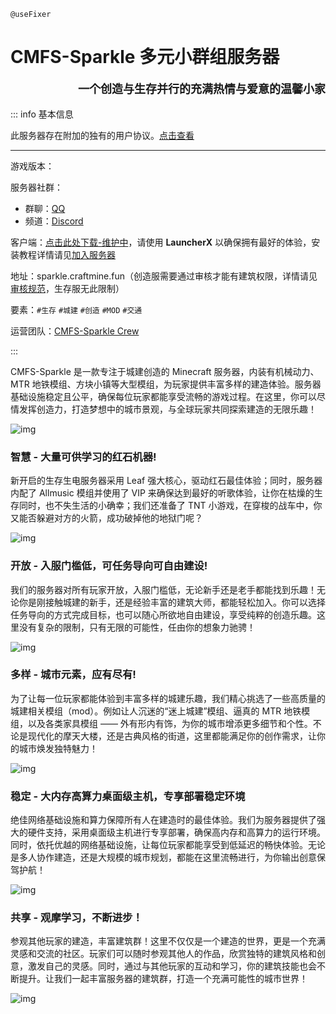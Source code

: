 `@useFixer`

# CMFS-Sparkle 多元小群组服务器

<p style="text-align: right; font-size: large; font-weight: bold">一个创造与生存并行的充满热情与爱意的温馨小家</p>

::: info 基本信息

此服务器存在附加的独有的用户协议。[点击查看](./eula)

---

游戏版本：

服务器社群：

-   群聊：[QQ](https://qm.qq.com/q/1oTik7kHYs)
-   频道：[Discord](https://discord.gg/V4dcvsAHeb)

客户端：[点击此处下载-维护中]()，请使用 **LauncherX** 以确保拥有最好的体验，安装教程详情请见[加入服务器](/zhCN/CMFS/servers/CMFS-Sparkle/guidance)

地址：sparkle.craftmine.fun（创造服需要通过审核才能有建筑权限，详情请见[审核规范](/zhCN/CMFS/servers/CMFS-Sparkle/rules)，生存服无此限制）

要素：`#生存` `#城建` `#创造` `#MOD` `#交通`&nbsp;

运营团队：[CMFS-Sparkle Crew](/zhCN/CMFS/servers/CMFS-Sparkle/team)

:::

CMFS-Sparkle 是一款专注于城建创造的 Minecraft 服务器，内装有机械动力、MTR 地铁模组、方块小镇等大型模组，为玩家提供丰富多样的建造体验。服务器基础设施稳定且公平，确保每位玩家都能享受流畅的游戏过程。在这里，你可以尽情发挥创造力，打造梦想中的城市景观，与全球玩家共同探索建造的无限乐趣！

![img](/img/CMFS/sparkle/0.webp)


### 智慧 - 大量可供学习的红石机器!

新开启的生存生电服务器采用 Leaf 强大核心，驱动红石最佳体验；同时，服务器内配了 Allmusic 模组并使用了 VIP 来确保达到最好的听歌体验，让你在枯燥的生存同时，也不失生活的小确幸；我们还准备了 TNT 小游戏，在穿梭的战车中，你又能否躲避对方的火箭，成功破掉他的地狱门呢？

![img](/img/CMFS/sparkle/10.png)


### 开放 - 入服门槛低，可任务导向可自由建设!

我们的服务器对所有玩家开放，入服门槛低，无论新手还是老手都能找到乐趣！无论你是刚接触城建的新手，还是经验丰富的建筑大师，都能轻松加入。你可以选择任务导向的方式完成目标，也可以随心所欲地自由建设，享受纯粹的创造乐趣。这里没有复杂的限制，只有无限的可能性，任由你的想象力驰骋！

![img](/img/CMFS/sparkle/1.webp)



### 多样 - 城市元素，应有尽有!

为了让每一位玩家都能体验到丰富多样的城建乐趣，我们精心挑选了一些高质量的城建相关模组（mod）。例如让人沉迷的“迷上城建”模组、逼真的 MTR 地铁模组，以及各类家具模组 —— 外有形内有饰，为你的城市增添更多细节和个性。不论是现代化的摩天大楼，还是古典风格的街道，这里都能满足你的创作需求，让你的城市焕发独特魅力！

![img](/img/CMFS/sparkle/2.webp)



### 稳定 - 大内存高算力桌面级主机，专享部署稳定环境

绝佳网络基础设施和算力保障所有人在建造时的最佳体验。我们为服务器提供了强大的硬件支持，采用桌面级主机进行专享部署，确保高内存和高算力的运行环境。同时，依托优越的网络基础设施，让每位玩家都能享受到低延迟的畅快体验。无论是多人协作建造，还是大规模的城市规划，都能在这里流畅进行，为你输出创意保驾护航！

![img](/img/CMFS/sparkle/3.webp)



### 共享 - 观摩学习，不断进步！

参观其他玩家的建造，丰富建筑群！这里不仅仅是一个建造的世界，更是一个充满灵感和交流的社区。玩家们可以随时参观其他人的作品，欣赏独特的建筑风格和创意，激发自己的灵感。同时，通过与其他玩家的互动和学习，你的建筑技能也会不断提升。让我们一起丰富服务器的建筑群，打造一个充满可能性的城市世界！

![img](/img/CMFS/sparkle/4.webp)